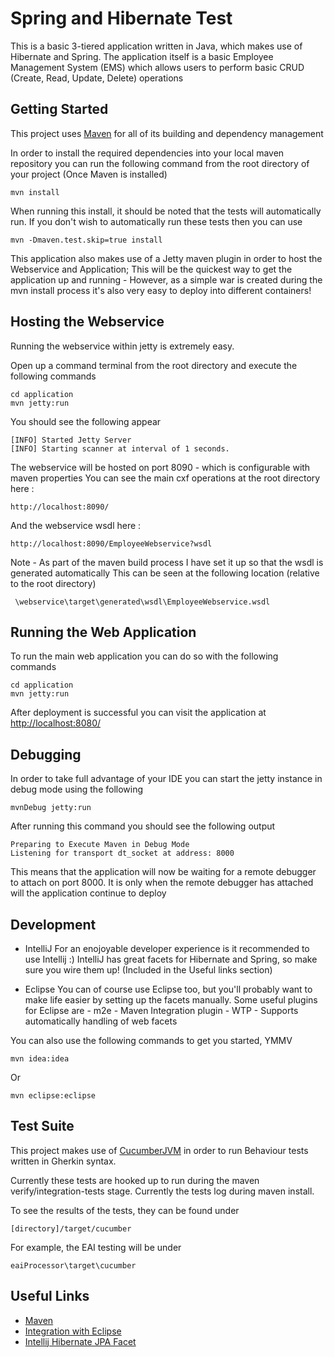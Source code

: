 Spring and Hibernate Test
=========================

This is a basic 3-tiered application written in Java, which makes use of Hibernate and Spring.
The application itself is a basic Employee Management System (EMS) which allows users to perform
basic CRUD (Create, Read, Update, Delete) operations

Getting Started
---------------

This project uses [Maven](http://maven.apache.org/) for all of its building and dependency management

In order to install the required dependencies into your local maven repository you can run the following command
from the root directory of your project (Once Maven is installed)

    mvn install
	
When running this install, it should be noted that the tests will automatically run.
If you don't wish to automatically run these tests then you can use

    mvn -Dmaven.test.skip=true install

This application also makes use of a Jetty maven plugin in order to host the Webservice and Application;
This will be the quickest way to get the application up and running - However, as a simple war is created during
the mvn install process it's also very easy to deploy into different containers!
	
Hosting the Webservice
----------------------

Running the webservice within jetty is extremely easy.

Open up a command terminal from the root directory and execute the following commands

    cd application
    mvn jetty:run

You should see the following appear

	[INFO] Started Jetty Server
	[INFO] Starting scanner at interval of 1 seconds.

The webservice will be hosted on port 8090 - which is configurable with maven properties
You can see the main cxf operations at the root directory here :

    http://localhost:8090/

And the webservice wsdl here :

    http://localhost:8090/EmployeeWebservice?wsdl

Note - As part of the maven build process I have set it up so that the wsdl is generated automatically
This can be seen at the following location (relative to the root directory)

     \webservice\target\generated\wsdl\EmployeeWebservice.wsdl
 
	
Running the Web Application 
----------------------------

To run the main web application you can do so with the following commands

    cd application
    mvn jetty:run

After deployment is successful you can visit the application at [http://localhost:8080/](http://localhost:8080)


Debugging
---------

In order to take full advantage of your IDE you can start the jetty instance in debug mode using the following

    mvnDebug jetty:run

After running this command you should see the following output

    Preparing to Execute Maven in Debug Mode
    Listening for transport dt_socket at address: 8000
    
This means that the application will now be waiting for a remote debugger to attach on port 8000. 
It is only when the remote debugger has attached will the application continue to deploy

Development
------------

- IntelliJ
    For an enojoyable developer experience is it recommended to use Intellij :)
    IntelliJ has great facets for Hibernate and Spring, so make sure you wire them up! (Included in the Useful links section)

- Eclipse
    You can of course use Eclipse too, but you'll probably want to make life easier by setting up the facets manually.
    Some useful plugins for Eclipse are 
	     - m2e - Maven Integration plugin
		 - WTP - Supports automatically handling of web facets
		 
		 
You can also use the following commands to get you started, YMMV

    mvn idea:idea

Or

	mvn eclipse:eclipse

Test Suite
-------

This project makes use of [CucumberJVM](https://github.com/cucumber/cucumber-jvm) in order to run Behaviour tests written in Gherkin syntax.

Currently these tests are hooked up to run during the maven verify/integration-tests stage. Currently the tests log during maven install.

To see the results of the tests, they can be found under

    [directory]/target/cucumber
	
For example, the EAI testing will be under 

    eaiProcessor\target\cucumber

Useful Links
------------
- [Maven](http://maven.apache.org/)
- [Integration with Eclipse](http://viralpatel.net/blogs/generate-dynamic-web-project-maven-eclipse-wtp)
- [Intellij Hibernate JPA Facet](http://www.jetbrains.com/idea/features/jpa_hibernate.html)